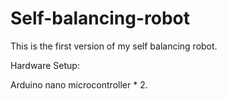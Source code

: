 # Self-balancing-robot

This is the first version of my self balancing robot. 

Hardware Setup:

Arduino nano microcontroller * 2.

